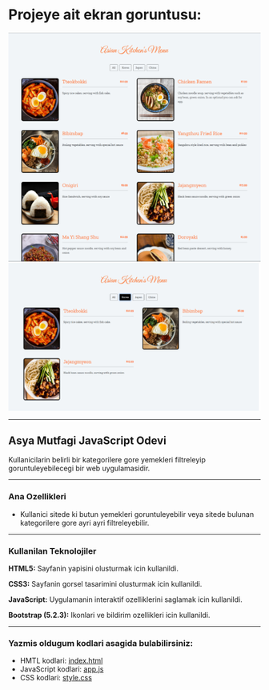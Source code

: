 # Projeye ait ekran goruntusu:

![Resim-1](images/asian-kitchens-1.png)
![Resim-2](images/asian-kitchens-2.png)

---

## Asya Mutfagi JavaScript Odevi

Kullanicilarin belirli bir kategorilere gore yemekleri filtreleyip goruntuleyebilecegi bir web uygulamasidir.

---

### Ana Ozellikleri

- Kullanici sitede ki butun yemekleri goruntuleyebilir veya sitede bulunan kategorilere gore ayri ayri filtreleyebilir.

---

### Kullanilan Teknolojiler

**HTML5:** Sayfanin yapisini olusturmak icin kullanildi.

**CSS3:** Sayfanin gorsel tasarimini olusturmak icin kullanildi.

**JavaScript:** Uygulamanin interaktif ozelliklerini saglamak icin kullanildi.

**Bootstrap (5.2.3):** Ikonlari ve bildirim ozellikleri icin kullanildi.

---

### Yazmis oldugum kodlari asagida bulabilirsiniz:

- HMTL kodlari: [index.html](index.html)
- JavaScript kodlari: [app.js](app.js)
- CSS kodlari: [style.css](css/style.css)

